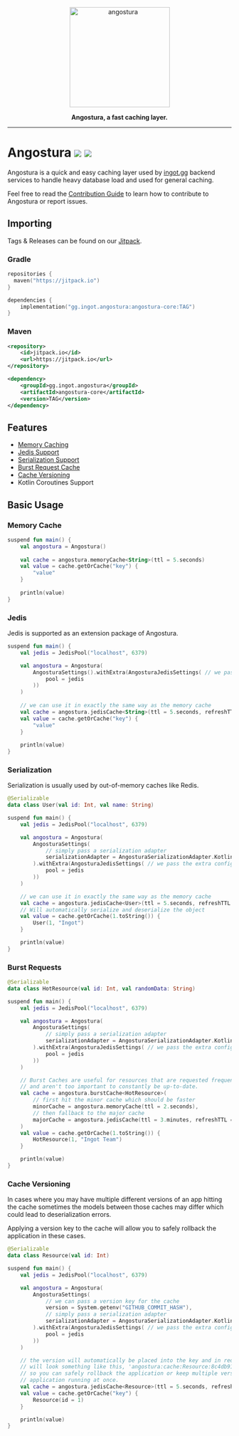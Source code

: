 <a href="https://ingot.gg/">
    <p align="center">
        <img width="225" height="225" src="https://raw.githubusercontent.com/IngotGG/branding/master/branding.svg" alt="angostura"/>
    </p>
</a>

<p align="center">
    <strong>Angostura, a fast caching layer.</strong>
</p>

--- 

# Angostura [![](https://jitpack.io/v/gg.ingot/angostura.svg)](https://jitpack.io/#gg.ingot/angostura) [![](https://jitci.com/gh/IngotGG/angostura/svg)](https://jitci.com/gh/IngotGG/angostura)

Angostura is a quick and easy caching layer used by [ingot.gg](https://ingot.gg) backend services to handle heavy database load and used for general caching.

Feel free to read the [Contribution Guide](https://github.com/IngotGG/angostura/blob/master/CONTRIBUTING.md) to learn how to contribute to Angostura or report issues.

## Importing

Tags & Releases can be found on our [Jitpack](https://jitpack.io/#gg.ingot/angostura).

### Gradle

```kts
repositories {
  maven("https://jitpack.io")
}

dependencies {
    implementation("gg.ingot.angostura:angostura-core:TAG")
}
```
### Maven
```xml
<repository>
    <id>jitpack.io</id>
    <url>https://jitpack.io</url>
</repository>

<dependency>
    <groupId>gg.ingot.angostura</groupId>
    <artifactId>angostura-core</artifactId>
    <version>TAG</version>
</dependency>
```

## Features
* [Memory Caching](#memory-cache)
* [Jedis Support](#jedis)
* [Serialization Support](#serialization)
* [Burst Request Cache](#burst-cache)
* [Cache Versioning](#cache-versioning)
* Kotlin Coroutines Support

## Basic Usage

### Memory Cache
```kotlin
suspend fun main() {
    val angostura = Angostura()
    
    val cache = angostura.memoryCache<String>(ttl = 5.seconds)
    val value = cache.getOrCache("key") {
        "value"
    }
    
    println(value)
}
```

### Jedis
Jedis is supported as an extension package of Angostura.
```kotlin
suspend fun main() {
    val jedis = JedisPool("localhost", 6379)

    val angostura = Angostura(
        AngosturaSettings().withExtra(AngosturaJedisSettings( // we pass the extra config
            pool = jedis
        ))
    )
    
    // we can use it in exactly the same way as the memory cache
    val cache = angostura.jedisCache<String>(ttl = 5.seconds, refreshTTL = true)
    val value = cache.getOrCache("key") {
        "value"
    }
    
    println(value)
}
```

### Serialization
Serialization is usually used by out-of-memory caches like Redis.
```kotlin
@Serializable
data class User(val id: Int, val name: String)

suspend fun main() {
    val jedis = JedisPool("localhost", 6379)

    val angostura = Angostura(
        AngosturaSettings(
            // simply pass a serialization adapter
            serializationAdapter = AngosturaSerializationAdapter.Kotlinx(Json)
        ).withExtra(AngosturaJedisSettings( // we pass the extra config
            pool = jedis
        ))
    )

    // we can use it in exactly the same way as the memory cache
    val cache = angostura.jedisCache<User>(ttl = 5.seconds, refreshTTL = true)
    // Will automatically serialize and deserialize the object
    val value = cache.getOrCache(1.toString()) {
        User(1, "Ingot")
    }

    println(value)
}
```

### Burst Requests
```kotlin
@Serializable
data class HotResource(val id: Int, val randomData: String)

suspend fun main() {
    val jedis = JedisPool("localhost", 6379)

    val angostura = Angostura(
        AngosturaSettings(
            // simply pass a serialization adapter
            serializationAdapter = AngosturaSerializationAdapter.Kotlinx(Json)
        ).withExtra(AngosturaJedisSettings( // we pass the extra config
            pool = jedis
        ))
    )

    // Burst Caches are useful for resources that are requested frequently
    // and aren't too important to constantly be up-to-date.
    val cache = angostura.burstCache<HotResource>(
        // first hit the minor cache which should be faster
        minorCache = angostura.memoryCache(ttl = 2.seconds),
        // then fallback to the major cache
        majorCache = angostura.jedisCache(ttl = 3.minutes, refreshTTL = true)
    )
    val value = cache.getOrCache(1.toString()) {
        HotResource(1, "Ingot Team")
    }

    println(value)
}
```

### Cache Versioning
In cases where you may have multiple different versions of an app hitting the cache
sometimes the models between those caches may differ which could lead to deserialization errors.

Applying a version key to the cache will allow you to safely rollback the application in these cases.
```kotlin
@Serializable
data class Resource(val id: Int)

suspend fun main() {
    val jedis = JedisPool("localhost", 6379)

    val angostura = Angostura(
        AngosturaSettings(
            // we can pass a version key for the cache
            version = System.getenv("GITHUB_COMMIT_HASH"),
            // simply pass a serialization adapter
            serializationAdapter = AngosturaSerializationAdapter.Kotlinx(Json)
        ).withExtra(AngosturaJedisSettings( // we pass the extra config
            pool = jedis
        ))
    )

    // the version will automatically be placed into the key and in redis it
    // will look something like this, 'angostura:cache:Resource:8c4db91:{KEY}'
    // so you can safely rollback the application or keep multiple versions of the
    // application running at once.
    val cache = angostura.jedisCache<Resource>(ttl = 5.seconds, refreshTTL = true)
    val value = cache.getOrCache("key") {
        Resource(id = 1)
    }

    println(value)
}
```
